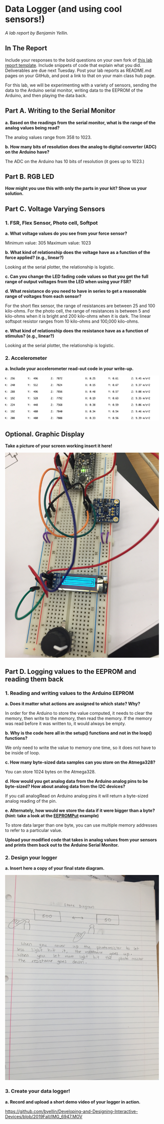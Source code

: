 # Data Logger (and using cool sensors!)

*A lab report by Benjamin Yellin.*

## In The Report

Include your responses to the bold questions on your own fork of [this lab report template](https://github.com/FAR-Lab/IDD-Fa18-Lab2). Include snippets of code that explain what you did. Deliverables are due next Tuesday. Post your lab reports as README.md pages on your GitHub, and post a link to that on your main class hub page.

For this lab, we will be experimenting with a variety of sensors, sending the data to the Arduino serial monitor, writing data to the EEPROM of the Arduino, and then playing the data back.

## Part A.  Writing to the Serial Monitor
 
**a. Based on the readings from the serial monitor, what is the range of the analog values being read?**

The analog values range from 358 to 1023.  
 
**b. How many bits of resolution does the analog to digital converter (ADC) on the Arduino have?**

The ADC on the Arduino has 10 bits of resolution (it goes up to 1023.)

## Part B. RGB LED

**How might you use this with only the parts in your kit? Show us your solution.**

## Part C. Voltage Varying Sensors 
 
### 1. FSR, Flex Sensor, Photo cell, Softpot

**a. What voltage values do you see from your force sensor?**

Minimum value: 305
Maximum value: 1023

**b. What kind of relationship does the voltage have as a function of the force applied? (e.g., linear?)**

Looking at the serial plotter, the relationship is logistic. 

**c. Can you change the LED fading code values so that you get the full range of output voltages from the LED when using your FSR?**

**d. What resistance do you need to have in series to get a reasonable range of voltages from each sensor?**

For the short flex sensor, the range of resistances are between 25 and 100 kilo-ohms. For the photo cell, the range of resistances is between 5 and kilo-ohms when it is bright and 200 kilo-ohms when it is dark. The linear softspot resistor ranges from 10 kilo-ohms and 100,000 kilo-ohms. 

**e. What kind of relationship does the resistance have as a function of stimulus? (e.g., linear?)**

Looking at the serial plotter, the relationship is logistic. 

### 2. Accelerometer
 
**a. Include your accelerometer read-out code in your write-up.**

![](https://github.com/byellin/Developing-and-Designing-Interactive-Devices/blob/2019Fall/Screen%20Shot%202019-09-26%20at%201.49.13%20PM.png)

## Optional. Graphic Display

**Take a picture of your screen working insert it here!**

![](https://github.com/byellin/IDD-Fa19-Lab3/blob/master/Graphic%20Display.JPG)

## Part D. Logging values to the EEPROM and reading them back
 
### 1. Reading and writing values to the Arduino EEPROM

**a. Does it matter what actions are assigned to which state? Why?**

In order for the Arduino to store the value computed, it needs to clear the memory, then write to the memory, then read the memory. If the memory was read before it was written to, it would always be empty. 

**b. Why is the code here all in the setup() functions and not in the loop() functions?**

We only need to write the value to memory one time, so it does not have to be inside of loop. 

**c. How many byte-sized data samples can you store on the Atmega328?**

You can store 1024 bytes on the Atmega328. 

**d. How would you get analog data from the Arduino analog pins to be byte-sized? How about analog data from the I2C devices?**

If you call analogRead on Arduino analog pins it will return a byte-sized analog reading of the pin. 

**e. Alternately, how would we store the data if it were bigger than a byte? (hint: take a look at the [EEPROMPut](https://www.arduino.cc/en/Reference/EEPROMPut) example)**

To store data larger than one byte, you can use multiple memory addresses to refer to a particular value. 

**Upload your modified code that takes in analog values from your sensors and prints them back out to the Arduino Serial Monitor.**

### 2. Design your logger
 
**a. Insert here a copy of your final state diagram.**

![](https://github.com/byellin/IDD-Fa19-Lab3/blob/master/IMG_6948.JPG)

### 3. Create your data logger!
 
**a. Record and upload a short demo video of your logger in action.**

https://github.com/byellin/Developing-and-Designing-Interactive-Devices/blob/2019Fall/IMG_6947.MOV
